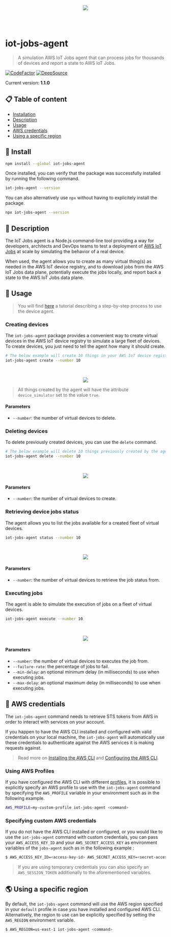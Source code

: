 <br /><br /><br /><br />
<p align="center">
  <img src="assets/icon.png" />
</p>
<br /><br />

# iot-jobs-agent
> A simulation AWS IoT Jobs agent that can process jobs for thousands of devices and report a state to AWS IoT Jobs.

[![CodeFactor](https://www.codefactor.io/repository/github/hqarroum/iot-jobs-agent/badge)](https://www.codefactor.io/repository/github/hqarroum/iot-jobs-agent)
[![DeepSource](https://deepsource.io/gh/HQarroum/iot-jobs-agent.svg/?label=active+issues&show_trend=true)](https://deepsource.io/gh/HQarroum/iot-jobs-agent/?ref=repository-badge)

Current version: **1.1.0**

## 📋 Table of content

- [Installation](#-install)
- [Description](#-description)
- [Usage](#usage)
- [AWS credentials](#-aws-credentials)
- [Using a specific region](#-using-a-specific-region)

## 🚀 Install

```bash
npm install --global iot-jobs-agent
```

Once installed, you can verify that the package was successfully installed by running the following command.

```bash
iot-jobs-agent --version
```

You can also alternatively use `npx` without having to explicitely install the package.

```bash
npx iot-jobs-agent --version
```

## 🔰 Description

The IoT Jobs agent is a Node.js command-line tool providing a way for developers, architects and DevOps teams to test a deployment of [AWS IoT Jobs](https://docs.aws.amazon.com/iot/latest/developerguide/iot-jobs.html) at scale by simulating the behavior of a real device.

When used, the agent allows you to create as many virtual thing(s) as needed in the AWS IoT device registry, and to download jobs from the AWS IoT Jobs data plane, potentially execute the jobs locally, and report back a state to the AWS IoT Jobs data plane.

## 📘 Usage

> You will find [here](./TUTORIAL.md) a tutorial describing a step-by-step process to use the device agent.

### Creating devices

The `iot-jobs-agent` package provides a convenient way to create virtual devices in the AWS IoT device registry to simulate a large fleet of devices. To create devices, you just need to tell the agent how many it should create.

```bash
# The below example will create 10 things in your AWS IoT device registry.
iot-jobs-agent create --number 10
```

<br />
<p align="center">
  <img src="assets/create.png" />
</p>

> All things created by the agent will have the attribute `device_simulator` set to the value `true`.

#### Parameters

- `--number`: the number of virtual devices to delete.

### Deleting devices

To delete previously created devices, you can use the `delete` command.

```bash
# The below example will delete 10 things previously created by the agent.
iot-jobs-agent delete --number 10
```

<br />
<p align="center">
  <img src="assets/delete.png" />
</p>

#### Parameters

- `--number`: the number of virtual devices to create.

### Retrieving device jobs status

The agent allows you to list the jobs available for a created fleet of virtual devices.

```bash
iot-jobs-agent status --number 10
```

<br />
<p align="center">
  <img src="assets/status.png" />
</p>

#### Parameters

- `--number`: the number of virtual devices to retrieve the job status from.

### Executing jobs

The agent is able to simulate the execution of jobs on a fleet of virtual devices.

```bash
iot-jobs-agent execute --number 10
```

<br />
<p align="center">
  <img src="assets/execute.png" />
</p>

#### Parameters

- `--number`: the number of virtual devices to executes the job from.
- `--failure-rate`: the percentage of jobs to fail.
- `--min-delay`: an optional minimum delay (in milliseconds) to use when executing jobs.
- `--max-delay`: an optional maximum delay (in milliseconds) to use when executing jobs.

## 🔐 AWS credentials

The `iot-jobs-agent` command needs to retrieve STS tokens from AWS in order to interact with services on your account.

If you happen to have the AWS CLI installed and configured with valid credentials on your local machine, the `iot-jobs-agent` will automatically use these credentials to authenticate against the AWS services it is making requests against.

> Read more on [Installing the AWS CLI](https://docs.aws.amazon.com/cli/latest/userguide/installing.html) and [Configuring the AWS CLI](https://docs.aws.amazon.com/cli/latest/userguide/cli-chap-getting-started.html).

### Using AWS Profiles

If you have configured the AWS CLI with different [profiles](https://docs.aws.amazon.com/cli/latest/userguide/cli-configure-profiles.html), it is possible to explicitly specify an AWS profile to use with the `iot-jobs-agent` command by specifying the `AWS_PROFILE` variable in your environment such as in the following example.

```bash
AWS_PROFILE=my-custom-profile iot-jobs-agent <command>
```

### Specifying custom AWS credentials

If you do not have the AWS CLI installed or configured, or you would like to use the `iot-jobs-agent` command with custom credentials, you can pass your `AWS_ACCESS_KEY_ID` and your `AWS_SECRET_ACCESS_KEY` as environment variables of the `jobs-agent` such as in the following example :

```bash
$ AWS_ACCESS_KEY_ID=<access-key-id> AWS_SECRET_ACCESS_KEY=<secret-access-key> iot-jobs-agent <command>
```

> If you are using temporary credentials you can also specify an `AWS_SESSION_TOKEN` additionally to the aforementioned variables.

## 🌎 Using a specific region

By default, the `iot-jobs-agent` command will use the AWS region specified in your `default` profile in case you have installed and configured AWS CLI. Alternatively, the region to use can be explicitly specified by setting the `AWS_REGION` environment variable.

```bash
$ AWS_REGION=us-east-1 iot-jobs-agent <command>
```
